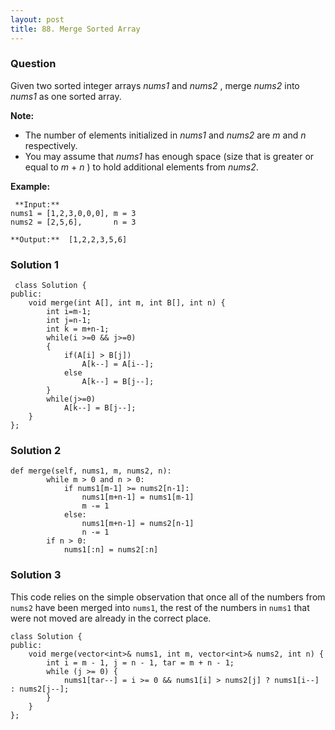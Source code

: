 ```yaml
---
layout: post
title: 88. Merge Sorted Array
---
```

### Question
Given two sorted integer arrays _nums1_ and _nums2_ , merge _nums2_ into
_nums1_ as one sorted array.

 **Note:**

  * The number of elements initialized in _nums1_ and _nums2_ are _m_ and _n_ respectively.
  * You may assume that _nums1_ has enough space (size that is greater or equal to _m_ \+ _n_ ) to hold additional elements from _nums2_.

 **Example:**

    
    
     **Input:**
    nums1 = [1,2,3,0,0,0], m = 3
    nums2 = [2,5,6],       n = 3
    
    **Output:**  [1,2,2,3,5,6]
    

### Solution 1
    
    
     class Solution {
    public:
        void merge(int A[], int m, int B[], int n) {
            int i=m-1;
    		int j=n-1;
    		int k = m+n-1;
    		while(i >=0 && j>=0)
    		{
    			if(A[i] > B[j])
    				A[k--] = A[i--];
    			else
    				A[k--] = B[j--];
    		}
    		while(j>=0)
    			A[k--] = B[j--];
        }
    };


### Solution 2
    
    
    def merge(self, nums1, m, nums2, n):
            while m > 0 and n > 0:
                if nums1[m-1] >= nums2[n-1]:
                    nums1[m+n-1] = nums1[m-1]
                    m -= 1
                else:
                    nums1[m+n-1] = nums2[n-1]
                    n -= 1
            if n > 0:
                nums1[:n] = nums2[:n]


### Solution 3
This code relies on the simple observation that once all of the numbers from
`nums2` have been merged into `nums1`, the rest of the numbers in `nums1` that
were not moved are already in the correct place.

    
    
    class Solution {
    public:
        void merge(vector<int>& nums1, int m, vector<int>& nums2, int n) {
            int i = m - 1, j = n - 1, tar = m + n - 1;
            while (j >= 0) {
                nums1[tar--] = i >= 0 && nums1[i] > nums2[j] ? nums1[i--] : nums2[j--];
            }
        }
    };



